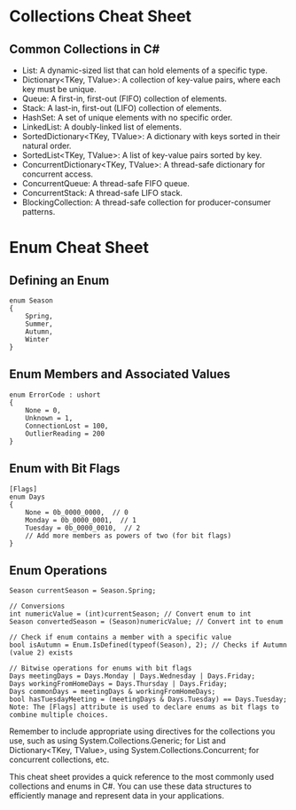 # Collections Cheat Sheet
## Common Collections in C#
* List<T>: A dynamic-sized list that can hold elements of a specific type.
* Dictionary<TKey, TValue>: A collection of key-value pairs, where each key must be unique.
* Queue<T>: A first-in, first-out (FIFO) collection of elements.
* Stack<T>: A last-in, first-out (LIFO) collection of elements.
* HashSet<T>: A set of unique elements with no specific order.
* LinkedList<T>: A doubly-linked list of elements.
* SortedDictionary<TKey, TValue>: A dictionary with keys sorted in their natural order.
* SortedList<TKey, TValue>: A list of key-value pairs sorted by key.
* ConcurrentDictionary<TKey, TValue>: A thread-safe dictionary for concurrent access.
* ConcurrentQueue<T>: A thread-safe FIFO queue.
* ConcurrentStack<T>: A thread-safe LIFO stack.
* BlockingCollection<T>: A thread-safe collection for producer-consumer patterns.

# Enum Cheat Sheet

## Defining an Enum

```
enum Season
{
    Spring,
    Summer,
    Autumn,
    Winter
}
```
## Enum Members and Associated Values

```
enum ErrorCode : ushort
{
    None = 0,
    Unknown = 1,
    ConnectionLost = 100,
    OutlierReading = 200
}
```
## Enum with Bit Flags

```
[Flags]
enum Days
{
    None = 0b_0000_0000,  // 0
    Monday = 0b_0000_0001,  // 1
    Tuesday = 0b_0000_0010,  // 2
    // Add more members as powers of two (for bit flags)
}
```
## Enum Operations

```
Season currentSeason = Season.Spring;

// Conversions
int numericValue = (int)currentSeason; // Convert enum to int
Season convertedSeason = (Season)numericValue; // Convert int to enum

// Check if enum contains a member with a specific value
bool isAutumn = Enum.IsDefined(typeof(Season), 2); // Checks if Autumn (value 2) exists

// Bitwise operations for enums with bit flags
Days meetingDays = Days.Monday | Days.Wednesday | Days.Friday;
Days workingFromHomeDays = Days.Thursday | Days.Friday;
Days commonDays = meetingDays & workingFromHomeDays;
bool hasTuesdayMeeting = (meetingDays & Days.Tuesday) == Days.Tuesday;
Note: The [Flags] attribute is used to declare enums as bit flags to combine multiple choices.
```

Remember to include appropriate using directives for the collections you use, such as using System.Collections.Generic; for List<T> and Dictionary<TKey, TValue>, using System.Collections.Concurrent; for concurrent collections, etc.

This cheat sheet provides a quick reference to the most commonly used collections and enums in C#. You can use these data structures to efficiently manage and represent data in your applications.